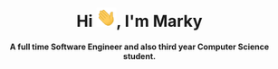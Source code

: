 
<div align="center">
<h1 align="center">Hi <img width="35" src="https://github.com/1999AZZAR/1999AZZAR/blob/main/resources/img/waving.gif">, I'm Marky</h1>
<h4 align="center">A full time Software Engineer and also third year Computer Science student.</h4>
</div>
